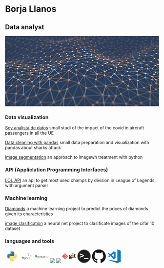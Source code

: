 # Borja Llanos
## Data analyst

![](./images/main.jpeg)

<!--
**grundius1/grundius1** is a ✨ _special_ ✨ repository because its `README.md` (this file) appears on your GitHub profile.

Here are some ideas to get you started:

- 🔭 I’m currently working on ...
- 🌱 I’m currently learning ...
- 👯 I’m looking to collaborate on ...
- 🤔 I’m looking for help with ...
- 💬 Ask me about ...
- 📫 How to reach me: ...
- 😄 Pronouns: ...
- ⚡ Fun fact: ...
-->

### Data visualization

[Soy analista de datos](https://github.com/grundius1/soy-analista-de-datos) small studi of the impact of the covid in aircraft passengers in all the UE

[Data cleaning with pandas](https://github.com/grundius1/data-cleaning-pandas) small data preparation and visualization with pandas about sharks attack

[image segmentation](https://github.com/grundius1/lab-image-segmentation) an approach to imagewh treatment with python

### API (Appliclation Programming Interfaces)

[LOL API](https://github.com/grundius1/apis-project) an api to get most used champs by division in League of Legends, with argument parser

### Machine learning

[Diamonds](https://github.com/grundius1/kaggle-competition) a machine learning project to predict the prices of diamonds given its characteristics

[image clasification](https://github.com/grundius1/Clasif-Net) a neural net project to clasificate images of the cifar 10 dataset

### languages and tools

<code><img height="45" src="https://raw.githubusercontent.com/github/explore/80688e429a7d4ef2fca1e82350fe8e3517d3494d/topics/python/python.png"></code>
<code><img height="45" src="https://raw.githubusercontent.com/github/explore/80688e429a7d4ef2fca1e82350fe8e3517d3494d/topics/mysql/mysql.png"></code>
<code><img height="45" src="https://raw.githubusercontent.com/github/explore/80688e429a7d4ef2fca1e82350fe8e3517d3494d/topics/mongodb/mongodb.png"></code>
<code><img height="45" src="https://www.kdatascience.com/wp-content/uploads/2019/08/Business-intelligence-Reporting-Tableau-441x440.jpg"></code>
<code><img height="45" src="https://i.ibb.co/FzwDkns/1200px-Power-bi-logo-black-svg.png"></code>
<code><img height="45" src="https://raw.githubusercontent.com/github/explore/80688e429a7d4ef2fca1e82350fe8e3517d3494d/topics/git/git.png"></code>
<code><img height="45" src="https://raw.githubusercontent.com/github/explore/80688e429a7d4ef2fca1e82350fe8e3517d3494d/topics/terminal/terminal.png"></code>
<code><img height="45" src="https://raw.githubusercontent.com/github/explore/78df643247d429f6cc873026c0622819ad797942/topics/github/github.png"></code>
<code><img height="45" src="https://raw.githubusercontent.com/github/explore/80688e429a7d4ef2fca1e82350fe8e3517d3494d/topics/visual-studio-code/visual-studio-code.png"></code>
